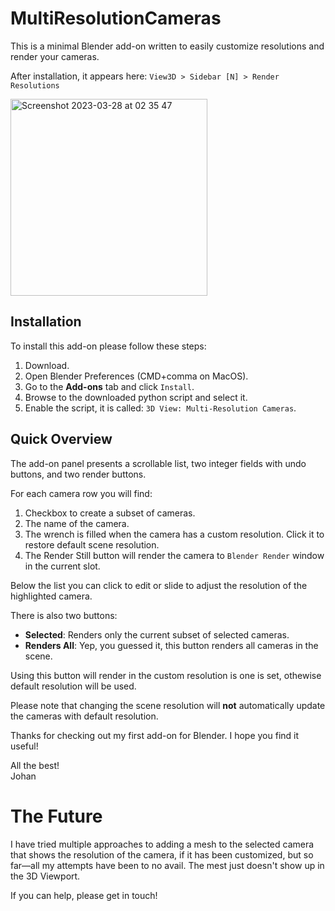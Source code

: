 # MultiResolutionCameras
This is a minimal Blender add-on written to easily customize resolutions and render your cameras.

After installation, it appears here: `View3D > Sidebar [N] > Render Resolutions`

<img width="315" alt="Screenshot 2023-03-28 at 02 35 47" src="https://user-images.githubusercontent.com/326334/228104087-8b21a2e2-7abe-4366-97d7-7498eb12ed11.png">

## Installation

To install this add-on please follow these steps:

1. Download.
1. Open Blender Preferences (CMD+comma on MacOS).
1. Go to the **Add-ons** tab and click `Install`.
1. Browse to the downloaded python script and select it.
1. Enable the script, it is called: `3D View: Multi-Resolution Cameras`.


## Quick Overview

The add-on panel presents a scrollable list, two integer fields with undo buttons, and two render buttons.

For each camera row you will find:

1. Checkbox to create a subset of cameras.
2. The name of the camera.
3. The wrench is filled when the camera has a custom resolution. Click it to restore default scene resolution.
4. The Render Still button will render the camera to `Blender Render` window in the current slot.

Below the list you can click to edit or slide to adjust the resolution of the highlighted camera.

There is also two buttons:

* **Selected**: Renders only the current subset of selected cameras.
* **Renders All**: Yep, you guessed it, this button renders all cameras in the scene.

Using this button will render in the custom resolution is one is set, othewise default resolution will be used.

Please note that changing the scene resolution will **not** automatically update the cameras with default resolution.

Thanks for checking out my first add-on for Blender. I hope you find it useful!

All the best!\
Johan

# The Future

I have tried multiple approaches to adding a mesh to the selected camera that shows the resolution of the camera, if it has been customized, but so far—all my attempts have been to no avail. The mest just doesn't show up in the 3D Viewport.

If you can help, please get in touch!
